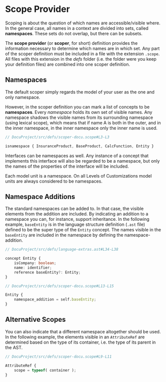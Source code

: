 <script>
    import Note from "$lib/notes/Note.svelte";
</script>

# Scope Provider

Scoping is about the question of which names are accessible/visible where. In the general case, all names in a
context are divided into sets, called **namespaces**. These sets do not overlap, but there can be subsets. 

The **scope provider** (or **scoper**, for short) definition provides the information necessary to 
determine which names are in which set. Any part of the scoper
definition must be included in a file with the extension `.scope`. All files with this extension in the _defs_ folder 
(i.e. the folder were you keep your definition files) are combined into one scoper definition.

## Namespaces

The default scoper simply regards the model of your user as the one and only namespace.

However, in the scoper definition you can mark a list of concepts to be **namespaces**. Every _namespace_ holds its own
set of visible names. Any namespace shadows the visible names from its surrounding namespace (using lexical scope), 
which means that if name A is both in the outer, and in the inner namespace, in the inner namespace only the inner
name is used.


```ts
// DocuProject/src/defs/scoper-docu.scope#L3-L3

isnamespace { InsuranceProduct, BaseProduct, CalcFunction, Entity }
```

Interfaces can be namespaces as well.
Any instance of a concept that implements this interface will also be regarded to be a
namespace, but only the names of the properties of the interface will be included.

[//]: # (todo check whether the following stills holds)

<Note>
<svelte:fragment slot="header"> Each model unit is a namespace.</svelte:fragment>
<svelte:fragment slot="content">
On all Levels of Customizations model units are always considered to be namespaces.
<!--- TODO: check whether this is still correct. --->
</svelte:fragment>
</Note>

## Namespace Additions

The standard namespaces can be added to. In that case, the visible elements from the addition are included.
By indicating an addition to a namespace you can, for instance, support inheritance. In the following example,
`baseEntity` is in the language structure definition (`.ast` file) defined to be the
super type of the `Entity` concept. The names visible in the `baseEntity`
are included in the namespace by defining the namespace-addition.

```ts
// DocuProject/src/defs/language-extras.ast#L34-L38

concept Entity {
    isCompany: boolean;
    name: identifier;
    reference baseEntity?: Entity;
}
```

```ts
// DocuProject/src/defs/scoper-docu.scope#L13-L15

Entity {
    namespace_addition = self.baseEntity;
}
```

## Alternative Scopes

You can also indicate that a different namespace altogether should be used. In the following example,
the elements visible in
an `AttributeRef` are determined based on the type of its container, i.e. the type of its parent in the AST.

```ts
// DocuProject/src/defs/scoper-docu.scope#L9-L11

AttributeRef {
	scope = typeof( container );
}
```
